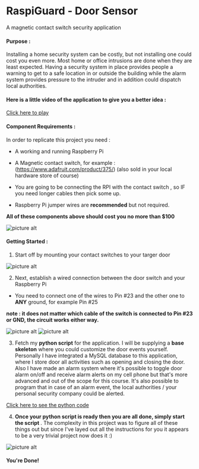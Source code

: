 # RaspiGuard - Door Sensor
A magnetic contact switch security application

#### Purpose :
Installing a home security system can be costly, but not installing one could cost you even more. Most home or office intrusions are done when they are least expected. Having a security system in place provides people a warning to get to a safe location in or outside the building while the alarm system provides pressure to the intruder and in addition could dispatch local authorities.

#### Here is a little video of the application to give you a better idea :

[Click here to play](http://165.227.44.224/Build_Video.mp4)



#### Component Requirements :
In order to replicate this project you need :

* A working and running Raspberry Pi 

* A Magnetic contact switch, for example :  (<https://www.adafruit.com/product/375/>)	(also sold in your local hardware store of course)

* You are going to be connecting the RPI with the contact switch , so IF you need longer cables then pick some up.

* Raspberry Pi jumper wires are <b>recommended</b> but not required.

<strong>All of these components above should cost you no more than $100 </strong>

![picture alt](http://munro.humber.ca/~n01147386/1.png)

#### Getting Started :

1. Start off by mounting your contact switches to your targer door

![picture alt](http://munro.humber.ca/~n01147386/2.png)

2. Next, establish a wired connection between the door switch and your Raspberry Pi
* You need to connect one of the wires to Pin #23 and the other one to <b>ANY</b> ground, for example Pin #25

**note : it does not matter which cable of the switch is connected to Pin #23 or GND, the circuit works either way.**

![picture alt](http://munro.humber.ca/~n01147386/3.png)
![picture alt](http://munro.humber.ca/~n01147386/4.png)

3. Fetch my <b>python script</b> for the application. I will be supplying a <b>base skeleton</b> where you could customize the door events yourself. Personally I have integrated a MySQL database to this application, where I store door all activities such as opening and closing the door. Also I have made an alarm system where it's possible to toggle door alarm on/off and receive alarm alerts on my cell phone but that's more advanced and out of the scope for this course. It's also possible to program that in case of an alarm event, the local authorities / your personal security company could be alerted.

[Click here to see the python code](http://munro.humber.ca/~n01147386/doorSensor.py)


4. <b>Once your python script is ready then you are all done, simply start the script </b>. The complexity in this project was to figure all of these things out but since I've layed out all the instructions for you it appears to be a very trivial project now does it :)

![picture alt](http://munro.humber.ca/~n01147386/5.png)


#### You're Done!
